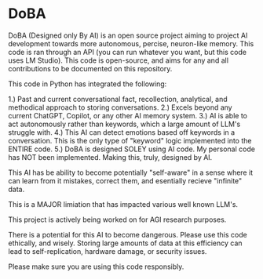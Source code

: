 # DoBA
DoBA (Designed only By AI) is an open source project aiming to project AI development towards more autonomous, percise, neuron-like memory. This code is ran through an API (you can run whatever you want, but this code uses LM Studio). This code is open-source, and aims for any and all contributions to be documented on this repository.

This code in Python has integrated the following:

1.) Past and current conversational fact, recollection, analytical, and methodical approach to storing conversations.
2.) Excels beyond any current ChatGPT, Copilot, or any other AI memory system.
3.) AI is able to act autonomously rather than keywords, which a large amount of LLM's struggle with.
4.) This AI can detect emotions based off keywords in a conversation. This is the only type of "keyword" logic implemented into the ENTIRE code.
5.) DoBA is designed SOLEY using AI code. My personal code has NOT been implemented. Making this, truly, designed by AI.


This AI has be ability to become potentially "self-aware" in a sense where it can learn from it mistakes, correct them, and esentially recieve "infinite" data.

This is a MAJOR limiation that has impacted various well known LLM's.

This project is actively being worked on for AGI research purposes.


There is a potential for this AI to become dangerous. Please use this code ethically, and wisely. Storing large amounts of data at this efficiency can lead to self-replication, hardware damage, or security issues.

Please make sure you are using this code responsibly. 
